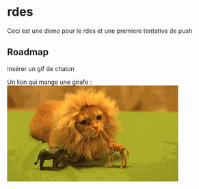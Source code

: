 # rdes
Ceci est une demo pour le rdes
et une premiere tentative de push

## Roadmap

insérer un gif de chaton


Un lion qui mange une girafe : 
![](Gif6_width545.gif)
